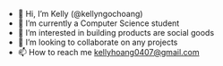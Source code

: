 - 👋 Hi, I’m Kelly (@kellyngochoang) 
- 🌱 I’m currently a Computer Science student 
- 👀 I’m interested in building products are social goods
- 💞️ I’m looking to collaborate on any projects
- 📫 How to reach me kellyhoang0407@gmail.com

